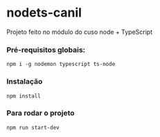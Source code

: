 # nodets-canil
Projeto feito no módulo do cuso node + TypeScript

### Pré-requisitos globais:
`npm i -g nodemon typescript ts-node`

### Instalação
`npm install`

### Para rodar o projeto
`npm run start-dev`